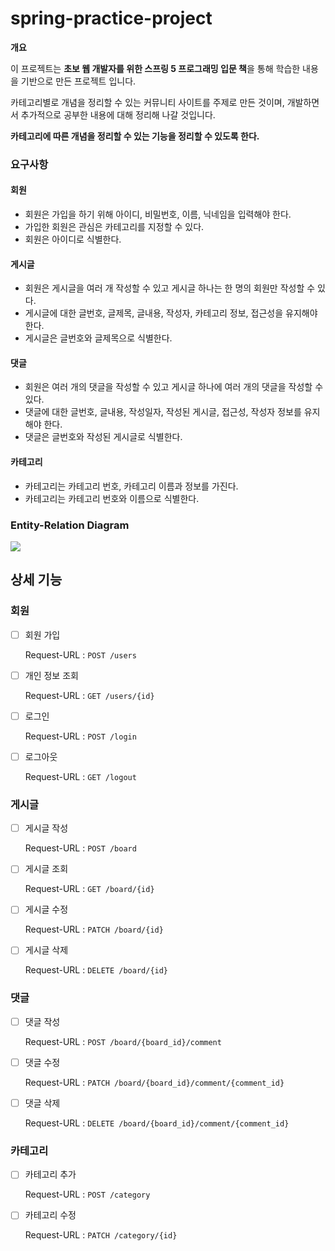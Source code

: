 # spring-practice-project



**개요**

이 프로젝트는 **초보 웹 개발자를 위한 스프링 5 프로그래밍 입문 책**을 통해 학습한 내용을 기반으로 만든 프로젝트 입니다.

카테고리별로 개념을 정리할 수 있는 커뮤니티 사이트를 주제로 만든 것이며, 개발하면서 추가적으로 공부한 내용에 대해 정리해 나갈 것입니다.



**카테고리에 따른 개념을 정리할 수 있는 기능을 정리할 수 있도록 한다.**



### 요구사항

#### 회원

- 회원은 가입을 하기 위해 아이디, 비밀번호, 이름, 닉네임을 입력해야 한다.
- 가입한 회원은 관심은 카테고리를 지정할 수 있다.
- 회원은 아이디로 식별한다.



#### 게시글

- 회원은 게시글을 여러 개 작성할 수 있고 게시글 하나는 한 명의 회원만 작성할 수 있다.
- 게시글에 대한 글번호, 글제목, 글내용, 작성자, 카테고리 정보, 접근성을 유지해야 한다.
- 게시글은 글번호와 글제목으로 식별한다.



#### 댓글

- 회원은 여러 개의 댓글을 작성할 수 있고 게시글 하나에 여러 개의 댓글을 작성할 수 있다.
- 댓글에 대한 글번호, 글내용, 작성일자, 작성된 게시글, 접근성, 작성자 정보를 유지해야 한다.
- 댓글은 글번호와 작성된 게시글로 식별한다.



#### 카테고리

- 카테고리는 카테고리 번호, 카테고리 이름과 정보를 가진다.
- 카테고리는 카테고리 번호와 이름으로 식별한다.



### Entity-Relation Diagram

![](C:\Users\mgsty\git\spring-practice-project\img\ERD.PNG)



## 상세 기능



### 회원

- [ ] 회원 가입

  Request-URL : `POST /users`



- [ ] 개인 정보 조회

  Request-URL : `GET /users/{id}`



- [ ] 로그인

  Request-URL : `POST /login`



- [ ] 로그아웃

  Request-URL : `GET /logout`



### 게시글

- [ ] 게시글 작성

  Request-URL : `POST /board`

  

- [ ] 게시글 조회

  Request-URL : `GET /board/{id}`



- [ ] 게시글 수정

  Request-URL : `PATCH /board/{id}`



- [ ] 게시글 삭제

  Request-URL : `DELETE /board/{id}`

  

### 댓글

- [ ] 댓글 작성

  Request-URL : `POST /board/{board_id}/comment`

  

- [ ] 댓글 수정

  Request-URL : `PATCH /board/{board_id}/comment/{comment_id}`

  

- [ ] 댓글 삭제

  Request-URL : `DELETE /board/{board_id}/comment/{comment_id}`



### 카테고리

- [ ] 카테고리 추가

  Request-URL : `POST /category`



- [ ] 카테고리 수정

  Request-URL : `PATCH /category/{id}`

